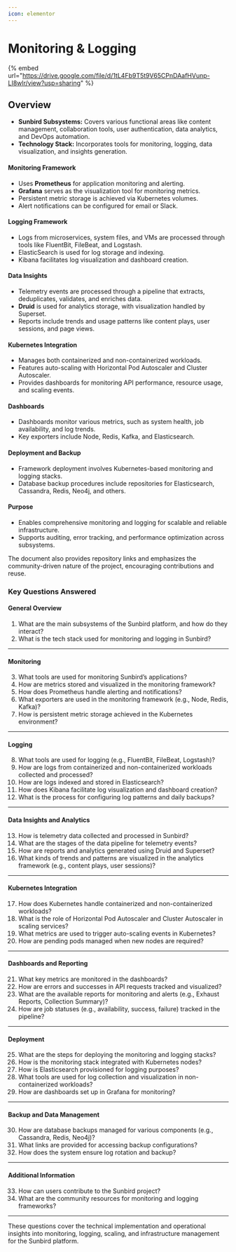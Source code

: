 ```yaml
---
icon: elementor
---
```


# Monitoring & Logging

{% embed url="https://drive.google.com/file/d/1tL4Fb9T5t9V65CPnDAafHVunp-LI8wlr/view?usp=sharing" %}

## **Overview**

* **Sunbird Subsystems:** Covers various functional areas like content management, collaboration tools, user authentication, data analytics, and DevOps automation.
* **Technology Stack:** Incorporates tools for monitoring, logging, data visualization, and insights generation.

#### **Monitoring Framework**

* Uses **Prometheus** for application monitoring and alerting.
* **Grafana** serves as the visualization tool for monitoring metrics.
* Persistent metric storage is achieved via Kubernetes volumes.
* Alert notifications can be configured for email or Slack.

#### **Logging Framework**

* Logs from microservices, system files, and VMs are processed through tools like FluentBit, FileBeat, and Logstash.
* ElasticSearch is used for log storage and indexing.
* Kibana facilitates log visualization and dashboard creation.

#### **Data Insights**

* Telemetry events are processed through a pipeline that extracts, deduplicates, validates, and enriches data.
* **Druid** is used for analytics storage, with visualization handled by Superset.
* Reports include trends and usage patterns like content plays, user sessions, and page views.

#### **Kubernetes Integration**

* Manages both containerized and non-containerized workloads.
* Features auto-scaling with Horizontal Pod Autoscaler and Cluster Autoscaler.
* Provides dashboards for monitoring API performance, resource usage, and scaling events.

#### **Dashboards**

* Dashboards monitor various metrics, such as system health, job availability, and log trends.
* Key exporters include Node, Redis, Kafka, and Elasticsearch.

#### **Deployment and Backup**

* Framework deployment involves Kubernetes-based monitoring and logging stacks.
* Database backup procedures include repositories for Elasticsearch, Cassandra, Redis, Neo4j, and others.

#### **Purpose**

* Enables comprehensive monitoring and logging for scalable and reliable infrastructure.
* Supports auditing, error tracking, and performance optimization across subsystems.

The document also provides repository links and emphasizes the community-driven nature of the project, encouraging contributions and reuse.

### Key Questions Answered

#### **General Overview**

1. What are the main subsystems of the Sunbird platform, and how do they interact?
2. What is the tech stack used for monitoring and logging in Sunbird?

***

#### **Monitoring**

3. What tools are used for monitoring Sunbird’s applications?
4. How are metrics stored and visualized in the monitoring framework?
5. How does Prometheus handle alerting and notifications?
6. What exporters are used in the monitoring framework (e.g., Node, Redis, Kafka)?
7. How is persistent metric storage achieved in the Kubernetes environment?

***

#### **Logging**

8. What tools are used for logging (e.g., FluentBit, FileBeat, Logstash)?
9. How are logs from containerized and non-containerized workloads collected and processed?
10. How are logs indexed and stored in Elasticsearch?
11. How does Kibana facilitate log visualization and dashboard creation?
12. What is the process for configuring log patterns and daily backups?

***

#### **Data Insights and Analytics**

13. How is telemetry data collected and processed in Sunbird?
14. What are the stages of the data pipeline for telemetry events?
15. How are reports and analytics generated using Druid and Superset?
16. What kinds of trends and patterns are visualized in the analytics framework (e.g., content plays, user sessions)?

***

#### **Kubernetes Integration**

17. How does Kubernetes handle containerized and non-containerized workloads?
18. What is the role of Horizontal Pod Autoscaler and Cluster Autoscaler in scaling services?
19. What metrics are used to trigger auto-scaling events in Kubernetes?
20. How are pending pods managed when new nodes are required?

***

#### **Dashboards and Reporting**

21. What key metrics are monitored in the dashboards?
22. How are errors and successes in API requests tracked and visualized?
23. What are the available reports for monitoring and alerts (e.g., Exhaust Reports, Collection Summary)?
24. How are job statuses (e.g., availability, success, failure) tracked in the pipeline?

***

#### **Deployment**

25. What are the steps for deploying the monitoring and logging stacks?
26. How is the monitoring stack integrated with Kubernetes nodes?
27. How is Elasticsearch provisioned for logging purposes?
28. What tools are used for log collection and visualization in non-containerized workloads?
29. How are dashboards set up in Grafana for monitoring?

***

#### **Backup and Data Management**

30. How are database backups managed for various components (e.g., Cassandra, Redis, Neo4j)?
31. What links are provided for accessing backup configurations?
32. How does the system ensure log rotation and backup?

***

#### **Additional Information**

33. How can users contribute to the Sunbird project?
34. What are the community resources for monitoring and logging frameworks?

***

These questions cover the technical implementation and operational insights into monitoring, logging, scaling, and infrastructure management for the Sunbird platform.
